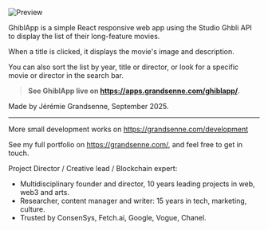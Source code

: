 


![Preview](https://apps.grandsenne.com/ghiblapp/assets/princesse-mononoke-CESeXHLj.webp)


GhiblApp is a simple React responsive web app using the Studio Ghbli API to display the list of their long-feature movies.

When a title is clicked, it displays the movie's image and description.

You can also sort the list by year, title or director, or look for a specific movie or director in the search bar. 


> **See GhiblApp live on https://apps.grandsenne.com/ghiblapp/.**


Made by Jérémie Grandsenne, September 2025. 

---

More small development works on https://grandsenne.com/development

See my full portfolio on https://grandsenne.com/, and feel free to get in touch. 

Project Director / Creative lead / Blockchain expert:

- Multidisciplinary founder and director, 10 years leading projects in web, web3 and arts.
- Researcher, content manager and writer: 15 years in tech, marketing, culture.
- Trusted by ConsenSys, Fetch.ai, Google, Vogue, Chanel. 